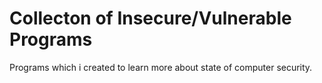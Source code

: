 # Collecton of Insecure/Vulnerable Programs
Programs which i created to learn more about state of computer security.
